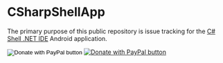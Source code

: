 # CSharpShellApp

The primary purpose of this public repository is issue tracking for the <a href="https://play.google.com/store/apps/details?id=com.radinc.csharpshell">C# Shell .NET IDE</a> Android application.

<form action="https://www.paypal.com/donate" method="post" target="_top">
<input type="hidden" name="hosted_button_id" value="TBCL5Q5EVDCCS" />
<input type="image" src="https://www.paypalobjects.com/en_US/i/btn/btn_donate_LG.gif" border="0" name="submit" title="PayPal - The safer, easier way to pay online!" alt="Donate with PayPal button" />
<a href="https://www.paypal.com/donate/?hosted_button_id=TBCL5Q5EVDCCS"><img alt="Donate with PayPal button" border="0" src="https://www.paypalobjects.com/en_US/i/btn/btn_donate_LG.gif" /></a>
